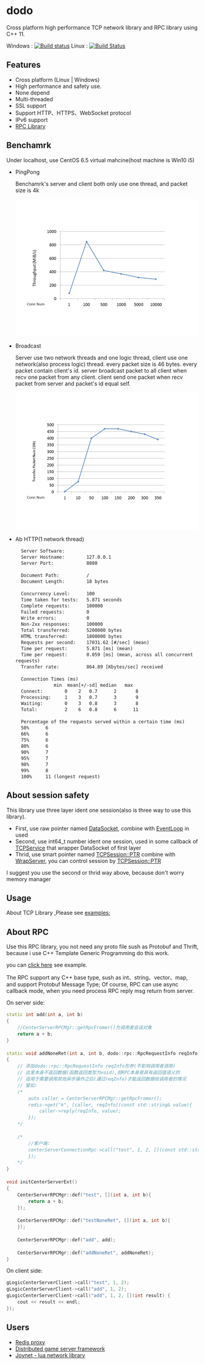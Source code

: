 dodo
=======
Cross platform high performance TCP network library and RPC library using C++ 11.

Windows : [![Build status](https://ci.appveyor.com/api/projects/status/je9n1g26yah31e5e/branch/master?svg=true)](https://ci.appveyor.com/project/IronsDu/accumulation-dev/branch/master)  Linux : [![Build Status](https://travis-ci.org/IronsDu/accumulation-dev.svg?branch=master)](https://travis-ci.org/IronsDu/accumulation-dev)

## Features
* Cross platform (Linux | Windows)
* High performance and safety use.
* None depend
* Multi-threaded
* SSL support
* Support HTTP、HTTPS、WebSocket protocol
* IPv6 support
* [RPC Library](https://github.com/IronsDu/dodo/tree/master/src/rpc)

## Benchamrk
   Under localhost, use CentOS 6.5 virtual mahcine(host machine is Win10 i5)
* PingPong

  Benchamrk's server and client both only use one thread, and packet size is 4k

  ![PingPong](image/pingpong.png "PingPong")

* Broadcast

  Server use two network threads and one logic thread, client use one network(also process logic) thread. every packet size is 46 bytes.
  every packet contain client's id.
  server broadcast packet to all client when recv one packet from any client.
  client send one packet when recv packet from server and packet's id equal self.

  ![Broadcast](image/broadcast.png "Broadcast")

* Ab HTTP(1 network thread)

        Server Software:
        Server Hostname:        127.0.0.1
        Server Port:            8080

        Document Path:          /
        Document Length:        18 bytes

        Concurrency Level:      100
        Time taken for tests:   5.871 seconds
        Complete requests:      100000
        Failed requests:        0
        Write errors:           0
        Non-2xx responses:      100000
        Total transferred:      5200000 bytes
        HTML transferred:       1800000 bytes
        Requests per second:    17031.62 [#/sec] (mean)
        Time per request:       5.871 [ms] (mean)
        Time per request:       0.059 [ms] (mean, across all concurrent requests)
        Transfer rate:          864.89 [Kbytes/sec] received

        Connection Times (ms)
                    min  mean[+/-sd] median   max
        Connect:        0    2   0.7      2       8
        Processing:     1    3   0.7      3       9
        Waiting:        0    3   0.8      3       8
        Total:          2    6   0.8      6      11

        Percentage of the requests served within a certain time (ms)
        50%      6
        66%      6
        75%      6
        80%      6
        90%      7
        95%      7
        98%      7
        99%      8
        100%     11 (longest request)

## About session safety
  This library use three layer ident one session(also is three way to use this library).
  * First, use raw pointer named [DataSocket](https://github.com/IronsDu/dodo/blob/master/src/net/DataSocket.h#L30), combine with [EventLoop](https://github.com/IronsDu/dodo/blob/master/src/net/EventLoop.h) in used
  * Second, use int64_t number ident one session, used in some callback of [TCPService](https://github.com/IronsDu/dodo/blob/master/src/net/TCPService.h#L53) that wrapper DataSocket of first layer
  * Thrid, use smart pointer named [TCPSession::PTR](https://github.com/IronsDu/dodo/blob/master/src/net/WrapTCPService.h#L13) combine with [WrapServer](https://github.com/IronsDu/dodo/blob/master/src/net/WrapTCPService.h#L70), you can control session by [TCPSession::PTR](https://github.com/IronsDu/dodo/blob/master/src/net/WrapTCPService.h#L13)

I suggest you use the second or thrid way above, because don't worry memory manager

## Usage
  About TCP Library ,Please see [examples](https://github.com/IronsDu/dodo/tree/master/examples);

## About RPC
  Use this RPC library, you not need any proto file sush as Protobuf and Thrift, because i use C++ Template Generic Programming do this work.
  
  you can [click here](https://github.com/IronsDu/DServerFramework/blob/master/DDServerFramework/src/test/CenterServerExt.cpp) see example.
  
  The RPC support any C++ base type, sush as int、string、vector、map, and support Protobuf Message Type; Of course, RPC can use async callback mode, when you need process RPC reply msg return from server.
  
  On server side:
```cpp
static int add(int a, int b)
{
    //CenterServerRPCMgr::getRpcFromer()为调用者会话对象
    return a + b;
}

static void addNoneRet(int a, int b, dodo::rpc::RpcRequestInfo reqInfo)
{
    // 添加dodo::rpc::RpcRequestInfo reqInfo形参(不影响调用者调用)
    // 这里本身不返回数据(函数返回类型为void),但RPC本身是具有返回值语义的
    // 适用于需要调用其他异步操作之后(通过reqInfo)才能返回数据给调用者的情况
    // 譬如:
    /*
        auto caller = CenterServerRPCMgr::getRpcFromer();
        redis->get("k", [caller, reqInfo](const std::string& value){
            caller->reply(reqInfo, value);
        });
    */

    /*
        //客户端:
        centerServerConnectionRpc->call("test", 1, 2, [](const std::string& value){
        });
    */
}

void initCenterServerExt()
{
    CenterServerRPCMgr::def("test", [](int a, int b){
        return a + b;
    });

    CenterServerRPCMgr::def("testNoneRet", [](int a, int b){
    });

    CenterServerRPCMgr::def("add", add);

    CenterServerRPCMgr::def("addNoneRet", addNoneRet);
}
```

On client side:

```cpp
gLogicCenterServerClient->call("test", 1, 2);
gLogicCenterServerClient->call("add", 1, 2);
gLogicCenterServerClient->call("add", 1, 2, [](int result) {
    cout << result << endl;
});
``` 
## Users
* [Redis proxy](https://github.com/IronsDu/DBProxy)
* [Distributed game server framework](https://github.com/IronsDu/DServerFramework)
* [Joynet - lua network library](https://github.com/IronsDu/Joynet)
